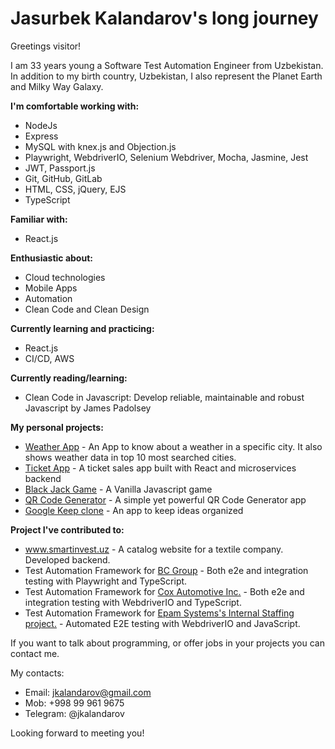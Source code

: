 # Jasurbek Kalandarov's long journey

Greetings visitor!

I am 33 years young a Software Test Automation Engineer from Uzbekistan. In addition to my birth country, Uzbekistan, I also represent the Planet Earth and Milky Way Galaxy.

<strong>I'm comfortable working with:</strong>
- NodeJs
- Express
- MySQL with knex.js and Objection.js
- Playwright, WebdriverIO, Selenium Webdriver, Mocha, Jasmine, Jest
- JWT, Passport.js
- Git, GitHub, GitLab
- HTML, CSS, jQuery, EJS
- TypeScript

<strong>Familiar with:</strong>
- React.js

<strong>Enthusiastic about:</strong>
- Cloud technologies
- Mobile Apps
- Automation
- Clean Code and Clean Design

<strong>Currently learning and practicing:</strong>
- React.js
- CI/CD, AWS

<strong>Currently reading/learning:</strong>
- Clean Code in Javascript: Develop reliable, maintainable and robust Javascript by James Padolsey

<strong>My personal projects:</strong>
- <a href="https://github.com/jkalandarov/WeatherApp">Weather App</a> - An App to know about a weather in a specific city. It also shows weather data in top 10 most searched cities.
- <a href="https://github.com/jkalandarov/microservices-ticket-app">Ticket App</a> - A ticket sales app built with React and microservices backend
- <a href="https://github.com/jkalandarov/BlackJackGame">Black Jack Game</a> - A Vanilla Javascript game
- <a href="https://quiet-gorge-87066.herokuapp.com/">QR Code Generator</a> - A simple yet powerful QR Code Generator app
- <a href="https://github.com/jkalandarov/google-keep-clone">Google Keep clone</a> - An app to keep ideas organized

<strong>Project I've contributed to:</strong>
- <a href="https://smartinvest.uz">www.smartinvest.uz</a> - A catalog website for a textile company. Developed backend.
- Test Automation Framework for <a href="https://bc.group/">BC Group</a> - Both e2e and integration testing with Playwright and TypeScript.
- Test Automation Framework for <a href="https://www.coxautoinc.com/">Cox Automotive Inc.</a> - Both e2e and integration testing with WebdriverIO and TypeScript.
- Test Automation Framework for <a href="https://www.epam.com/">Epam Systems's Internal Staffing project.</a> - Automated E2E testing with WebdriverIO and JavaScript.

If you want to talk about programming, or offer jobs in your projects you can contact me.

My contacts:
- Email: jkalandarov@gmail.com
- Mob: +998 99 961 9675
- Telegram: @jkalandarov

Looking forward to meeting you!
